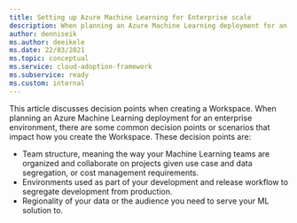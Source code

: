 ```yaml
---
title: Setting up Azure Machine Learning for Enterprise scale
description: When planning an Azure Machine Learning deployment for an enterprise environment, there are common decision points and scenarios that impact how you create the Workspace.
author: denniseik
ms.author: deeikele
ms.date: 22/03/2021
ms.topic: conceptual
ms.service: cloud-adoption-framework
ms.subservice: ready
ms.custom: internal
---
```


This article discusses decision points when creating a Workspace. When planning an Azure Machine Learning deployment for an enterprise environment, there are some common decision points or scenarios that impact how you create the Workspace. These decision points are:

* Team structure, meaning the way your Machine Learning teams are organized and collaborate on projects given use case and data segregation, or cost management requirements.
* Environments used as part of your development and release workflow to segregate development from production.
* Regionality of your data or the audience you need to serve your ML solution to. 
